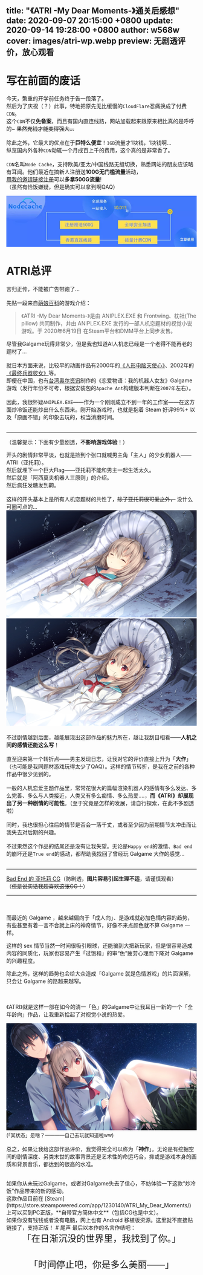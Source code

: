 title: "《ATRI -My Dear Moments-》通关后感想"
date: 2020-09-07 20:15:00 +0800
update: 2020-09-14 19:28:00 +0800
author: w568w
cover: images/atri-wp.webp
preview: 无剧透评价，放心观看
---
# 写在前面的废话
今天，繁重的开学前任务终于告一段落了。  
然后为了庆祝（？）此事，特地把原先无比缓慢的`CloudFlare`忍痛换成了付费`CDN`。  
这个`CDN`不仅**免备案**，而且有国内直连线路，网站加载起来跟原来相比真的是呼呼的~ ~~果然充钱才能变得强大...~~    
</br>
除此之外，它最大的优点在于**巨特么便宜**！`1GB`流量才1块钱，1块钱啊...  
纵览国内外各种`CDN`动辄一个月成百上千的费用，这个真的是非常香了。   
</br>
`CDN`名叫`Node Cache`，支持欧美/亚太/中国线路无缝切换，熟悉网站的朋友应该略有耳闻。他们最近在搞新人注册送**100G无门槛流量**活动，  
[用我的邀请链接注册](https://console-api.nodecache.com/f?aff=rz1q04)可以**多拿500G流量**!  
（虽然有恰饭嫌疑，但是确实可以拿到啊QAQ） 

![Node Cache 宣传图](images/nodecache-banner.webp)

# ATRI总评
言归正传，不能被广告带跑了...  
</br>
先贴一段来自[萌娘百科](https://zh.moegirl.org.cn/ATRI_-My_Dear_Moments-)的游戏介绍：  

> 《ATRI -My Dear Moments-》是由 ANIPLEX.EXE 和 Frontwing、枕社(The pillow) 共同制作，并由 ANIPLEX.EXE 发行的一部人机恋题材的视觉小说游戏。于 2020年6月19日 在Steam平台和DMM平台上同步发售。

 
尽管我Galgame玩得非常少，但是我也知道AI人机恋已经是一个老得不能再老的题材了...  
</br>
就日本方面来说，比较早的动画作品有2000年的[《人形电脑天使心》](https://zh.moegirl.org.cn/%E4%BA%BA%E5%BD%A2%E7%94%B5%E8%84%91%E5%A4%A9%E4%BD%BF%E5%BF%83)、2002年的[《最终兵器彼女》](https://baike.baidu.com/item/%E6%9C%80%E7%BB%88%E5%85%B5%E5%99%A8%E5%A5%B3%E5%8F%8B/3224767)等。  
即便在中国，也有[台湾奥尔资讯](http://www.auer.com.tw/)制作的《恋爱物语：我的机器人女友》Galgame游戏（发行年份不可考，根据安装包的`Apache Ant`构建版本判断在`2007年`左右）。  
</br>
因此，我很怀疑`ANIPLEX.EXE`——作为一个刚刚成立不到一年的工作室——在这方面炒冷饭还能炒出什么东西来。刚开始游戏时，也就是抱着 Steam 好评99%+ 以及「原画不错」的印象去玩的，权当消磨时间。  
</br>

---

（温馨提示：下面有少量剧透，**不影响游戏体验**！）  

开头的剧情非常平淡，也就是捡到个张口就喊男主角「主人」的少女机器人——ATRI（亚托莉）。  
然后就埋下一个巨大Flag——亚托莉不能和男主一起生活太久。  
然后就是「阿西莫夫机器人三原则」的介绍。  
然后疯狂发糖发到齁。   
</br> 
这样的开头基本上是所有人机恋题材的共性了，~~除了亚托莉很可爱之外，~~ 没什么可圈可点的...  
![沉睡的亚托莉](images/ev003bl.webp)  
![苏醒的亚托莉](images/ev003el.webp)
</br> </br> 
不过剧情越到后面，越能展现出这部作品的魅力所在，越让我刮目相看——**人机之间的感情还能这么写**！  
</br>
直至迎来第一个转折点——男主发现日志，让我对它的评价直接上升为「**大作**」（也可能是我同题材游戏玩得太少了QAQ）。这样的情节转折，是我在之前的各种作品中很少见到的。  
</br> 
一般的人机恋爱主题作品里，常常花很大的篇幅渲染机器人的感情有多么发达、多么完善、多么与人类接近，人类又有多么痴情、多么热爱....，**而《ATRI》却展现出了另一种剧情的可能性**。（至于究竟是怎样的发展，请自行探索，在此不多剧透啦）  
</br> 
同时，我也很担心往后的情节是否会一落千丈，或者至少因为前期情节太冲击而让我失去对后期的兴趣。  
</br> 
不过果然这个作品的结尾还是没有让我失望。无论是`Happy end`的激情、`Bad end`的崩坏还是`True end`的感动，都帮助我找回了曾经玩 Galgame 大作的感觉...  
</br> 

---
[Bad End 的 亚托莉 CG](images/ev019bl.webp)（防剧透，**图片容易引起生理不适**，请谨慎观看）  
（~~但是说实话我超喜欢这张CG！~~）

---

</br> 
</br> 
而最近的 Galgame ，越来越偏向于「成人向」、是游戏就必加色情内容的趋势，有些甚至有着一言不合就上床的神奇情节，好像不来点颜色就不算 Galgame 一样。    

这样的 sex 情节当然一时间很吸引眼球，还能骗到大把新玩家，但是很容易造成内容的同质化，玩家也容易产生「过饱和」的审“色”疲劳心理而下降对 Galgame 的兴趣程度。  

除此之外，这样的趋势也会给大众造成「Galgame 就是色情游戏」的片面误解，只会让 Galgame 的路越来越窄。  

</br></br>
《ATRI》就是这样一部在如今的清一「色」的Galgame中让我耳目一新的一个「全年龄向」作品，让我重新拾起了对视觉小说的热爱。

![Eden 中的斑鸠夏生与处于「某状态」的亚托莉](images/ev012bl.webp)  </br>
<font size=2>(「某状态」是啥？————自己去玩就知道啦ww)</font>  </br></br>
总之，如果让我给这部作品评价，我觉得完全可以称为「**神作**」。无论是有挖掘空间的剧情深度、另类末世的故事背景还是艺术性的命运巧合，抑或是游戏本身的画质和背景音乐，都达到的很高的水准。  

</br>
如果你从未玩过Galgame，或者对Galgame失去了信心，不妨体验一下这款“炒冷饭”作品带来的新的感动。  
</br>
这款作品目前在 [Steam](https://store.steampowered.com/app/1230140/ATRI_My_Dear_Moments/) 上可以买到PC正版，**自带官方简体中文**（包括CG也是中文）。   
</br>
如果你没有钱钱或者没有电脑，网上也有 Android 移植版资源。这里就不直接贴链接了，支持正版！
# 尾声
最后以本作的名言作结吧：   
<center><font size=5>「在日渐沉没的世界里，我找到了你。」</font> </center>
</br></br>
<center><font size=5>「时间停止吧，你是多么美丽——」</font> </center> 